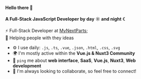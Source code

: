 #### Hello there 👋

#### A Full-Stack JavaScript Developer by day ☼ and night ☾

⚡ Full-Stack Developer at [MyNextParts](http://mynextparts.com/);<br>
🌱 Helping people with they ideas <br>

- ⚙️ I use daily: `.js`, `.ts`, `.vue`, `.json`, `.html`, `.css`, `.svg`
- 🌍 I'm mostly active within the **Vue.js & Nuxt3 Community**
- 💬 `ping` me about **web interface**, **SaaS**, **Vue.js**, **Nuxt3**, **Web development**
- 👯 I'm always looking to collaborate, so feel free to connect!
